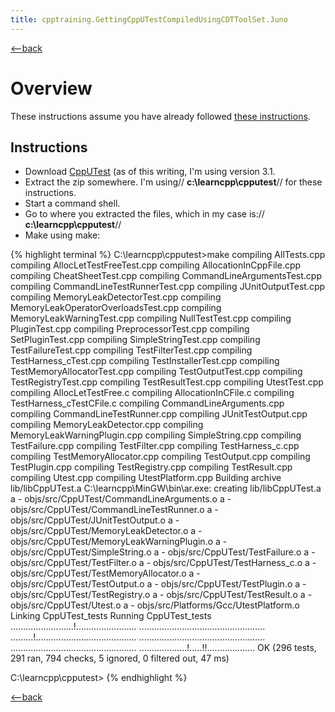 ```yaml
---
title: cpptraining.GettingCppUTestCompiledUsingCDTToolSet.Juno
---
```

[<--back](CppTraining)
# Overview
These instructions assume you have already followed [these instructions](cpptraining.GettingStartedWithEclipseCdt.Juno).

## Instructions
* Download [CppUTest](http://sourceforge.net/projects/cpputest/files/cpputest/v3.1/CppUTest-v3.1.zip/download) (as of this writing, I'm using version 3.1.
* Extract the zip somewhere. I'm using// **c:\learncpp\cpputest**// for these instructions.
* Start a command shell.
* Go to where you extracted the files, which in my case is:// **c:\learncpp\cpputest**//
* Make using make:

{% highlight terminal %}
C:\learncpp\cpputest>make
compiling AllTests.cpp
compiling AllocLetTestFreeTest.cpp
compiling AllocationInCppFile.cpp
compiling CheatSheetTest.cpp
compiling CommandLineArgumentsTest.cpp
compiling CommandLineTestRunnerTest.cpp
compiling JUnitOutputTest.cpp
compiling MemoryLeakDetectorTest.cpp
compiling MemoryLeakOperatorOverloadsTest.cpp
compiling MemoryLeakWarningTest.cpp
compiling NullTestTest.cpp
compiling PluginTest.cpp
compiling PreprocessorTest.cpp
compiling SetPluginTest.cpp
compiling SimpleStringTest.cpp
compiling TestFailureTest.cpp
compiling TestFilterTest.cpp
compiling TestHarness_cTest.cpp
compiling TestInstallerTest.cpp
compiling TestMemoryAllocatorTest.cpp
compiling TestOutputTest.cpp
compiling TestRegistryTest.cpp
compiling TestResultTest.cpp
compiling UtestTest.cpp
compiling AllocLetTestFree.c
compiling AllocationInCFile.c
compiling TestHarness_cTestCFile.c
compiling CommandLineArguments.cpp
compiling CommandLineTestRunner.cpp
compiling JUnitTestOutput.cpp
compiling MemoryLeakDetector.cpp
compiling MemoryLeakWarningPlugin.cpp
compiling SimpleString.cpp
compiling TestFailure.cpp
compiling TestFilter.cpp
compiling TestHarness_c.cpp
compiling TestMemoryAllocator.cpp
compiling TestOutput.cpp
compiling TestPlugin.cpp
compiling TestRegistry.cpp
compiling TestResult.cpp
compiling Utest.cpp
compiling UtestPlatform.cpp
Building archive lib/libCppUTest.a
C:\learncpp\MinGW\bin\ar.exe: creating lib/libCppUTest.a
a - objs/src/CppUTest/CommandLineArguments.o
a - objs/src/CppUTest/CommandLineTestRunner.o
a - objs/src/CppUTest/JUnitTestOutput.o
a - objs/src/CppUTest/MemoryLeakDetector.o
a - objs/src/CppUTest/MemoryLeakWarningPlugin.o
a - objs/src/CppUTest/SimpleString.o
a - objs/src/CppUTest/TestFailure.o
a - objs/src/CppUTest/TestFilter.o
a - objs/src/CppUTest/TestHarness_c.o
a - objs/src/CppUTest/TestMemoryAllocator.o
a - objs/src/CppUTest/TestOutput.o
a - objs/src/CppUTest/TestPlugin.o
a - objs/src/CppUTest/TestRegistry.o
a - objs/src/CppUTest/TestResult.o
a - objs/src/CppUTest/Utest.o
a - objs/src/Platforms/Gcc/UtestPlatform.o
Linking CppUTest_tests
Running CppUTest_tests
.........................!........................
..................................................
.........!........................................
..................................................
..................................................
...................!.....!!...................
OK (296 tests, 291 ran, 794 checks, 5 ignored, 0 filtered out, 47 ms)


C:\learncpp\cpputest>
{% endhighlight %}

[<--back](CppTraining)
